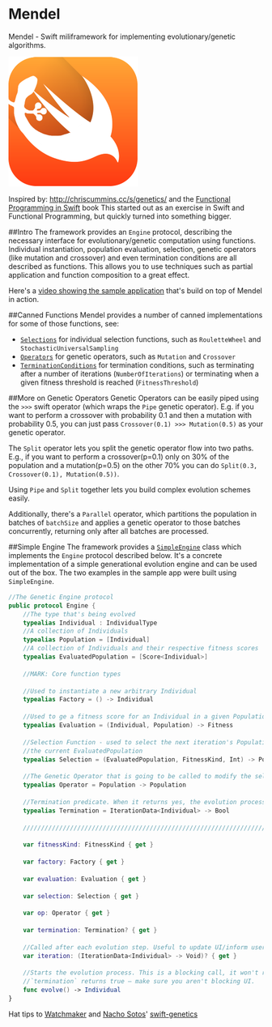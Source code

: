 # Mendel

Mendel - Swift miliframework for implementing evolutionary/genetic algorithms.

![Logo](logo@2x.png)

Inspired by: http://chriscummins.cc/s/genetics/ and the [Functional Programming in Swift](http://www.objc.io/books/) book
This started out as an exercise in Swift and Functional Programming, but quickly turned into something bigger.

##Intro
The framework provides an `Engine` protocol, describing the necessary interface for evolutionary/genetic computation using functions. Individual instantiation, population evaluation, selection, genetic operators (like mutation and crossover) and even termination conditions are all described as functions. This allows you to use techniques such as partial application and function composition to a great effect.

Here's a [video showing the sample application](https://www.dropbox.com/s/pn8maleovy61s9c/Mendel%20Demo%20Video.mp4?dl=0) that's build on top of Mendel in action.

##Canned Functions
Mendel provides a number of canned implementations for some of those functions, see: 
* [`Selections`](Mendel/Mendel/Selection.swift) for individual selection functions, such as `RouletteWheel` and `StochasticUniversalSampling`
* [`Operators`](Mendel/Mendel/Operators.swift) for genetic operators, such as `Mutation` and `Crossover`
* [`TerminationConditions`](Mendel/Mendel/Termination.swift) for termination conditions, such as terminating after a number of iterations (`NumberOfIterations`) or terminating when a given fitness threshold is reached (`FitnessThreshold`)

##More on Genetic Operators
Genetic Operators can be easily piped using the `>>>` swift operator (which wraps the `Pipe` genetic operator). E.g. if you want to perform a crossover with probability 0.1 and then a mutation with probability 0.5, you can just pass `Crossover(0.1) >>> Mutation(0.5)` as your genetic operator.

The `Split` operator lets you split the genetic operator flow into two paths. E.g., if you want to perform a crossover(p=0.1) only on 30% of the population and a mutation(p=0.5) on the other 70% you can do `Split(0.3, Crossover(0.1), Mutation(0.5))`.

Using `Pipe` and `Split` together lets you build complex evolution schemes easily.

Additionally, there's a `Parallel` operator, which partitions the population in batches of `batchSize` and applies a genetic operator to those batches concurrently, returning only after all batches are processed.

##Simple Engine
The framework provides a [`SimpleEngine`](https://github.com/saniul/Mendel/blob/master/Mendel/Mendel/Engine.swift#L217) class which implements the `Engine` protocol described below. It's a concrete implementation of a simple generational evolution engine and can be used out of the box. The two examples in the sample app were built using `SimpleEngine`.

```swift
//The Genetic Engine protocol
public protocol Engine {
    //The type that's being evolved
    typealias Individual : IndividualType
    //A collection of Individuals
    typealias Population = [Individual]
    //A collection of Individuals and their respective fitness scores
    typealias EvaluatedPopulation = [Score<Individual>]
    
    //MARK: Core function types
    
    //Used to instantiate a new arbitrary Individual
    typealias Factory = () -> Individual
    
    //Used to ge a fitness score for an Individual in a given Population
    typealias Evaluation = (Individual, Population) -> Fitness
    
    //Selection Function - used to select the next iteration's Population from
    //the current EvaluatedPopulation
    typealias Selection = (EvaluatedPopulation, FitnessKind, Int) -> Population
    
    //The Genetic Operator that is going to be called to modify the selected Population
    typealias Operator = Population -> Population
    
    //Termination predicate. When it returns yes, the evolution process is stopped
    typealias Termination = IterationData<Individual> -> Bool
    
    ////////////////////////////////////////////////////////////////////////////
    
    var fitnessKind: FitnessKind { get }
    
    var factory: Factory { get }
    
    var evaluation: Evaluation { get }
    
    var selection: Selection { get }
    
    var op: Operator { get }
    
    var termination: Termination? { get }
    
    //Called after each evolution step. Useful to update UI/inform user.
    var iteration: (IterationData<Individual> -> Void)? { get }
    
    //Starts the evolution process. This is a blocking call, it won't return until
    //`termination` returns true – make sure you aren't blocking UI.
    func evolve() -> Individual
}
```

Hat tips to [Watchmaker](http://watchmaker.uncommons.org) and [Nacho Sotos](https://github.com/NachoSoto/)' [swift-genetics](https://github.com/NachoSoto/swift-genetics)
